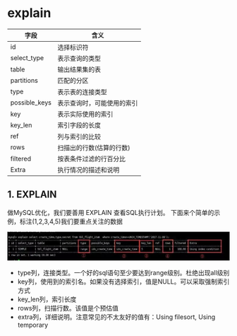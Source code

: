 # explain


字段 | 含义
--- | ---
id | 选择标识符
select_type  | 表示查询的类型
table | 输出结果集的表
partitions | 匹配的分区
type | 表示表的连接类型
possible_keys | 表示查询时，可能使用的索引
key | 表示实际使用的索引
key_len | 索引字段的长度
ref | 列与索引的比较
rows | 扫描出的行数(估算的行数)
filtered | 按表条件过滤的行百分比
Extra | 执行情况的描述和说明

## 1. EXPLAIN

做MySQL优化，我们要善用 EXPLAIN 查看SQL执行计划。
下面来个简单的示例，标注(1,2,3,4,5)我们要重点关注的数据

![](img/项目中常用的19条MySQL优化/1-077367d19efead97ae3e0d6664b57d38_hd.jpg)

- type列，连接类型。一个好的sql语句至少要达到range级别。杜绝出现all级别
- key列，使用到的索引名。如果没有选择索引，值是NULL。可以采取强制索引方式
- key_len列，索引长度
- rows列，扫描行数。该值是个预估值
- extra列，详细说明。注意常见的不太友好的值有：Using filesort, Using temporary